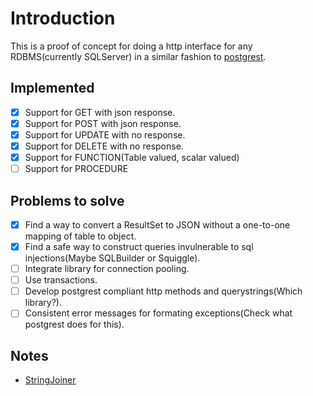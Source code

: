 
# Introduction

This is a proof of concept for doing a http interface for any RDBMS(currently SQLServer) in a similar fashion to
[postgrest](https://github.com/begriffs/postgrest).

## Implemented

 - [x] Support for GET with json response.
 - [x] Support for POST with json response.
 - [x] Support for UPDATE with no response.
 - [x] Support for DELETE with no response.
 - [x] Support for FUNCTION(Table valued, scalar valued)
 - [ ] Support for PROCEDURE

## Problems to solve

 - [x] Find a way to convert a ResultSet to JSON without a one-to-one mapping of table to object.
 - [x] Find a safe way to construct queries invulnerable to sql injections(Maybe SQLBuilder or Squiggle).
 - [ ] Integrate library for connection pooling.
 - [ ] Use transactions.
 - [ ] Develop postgrest compliant http methods and querystrings(Which library?).
 - [ ] Consistent error messages for formating exceptions(Check what postgrest does for this).

## Notes

- [StringJoiner](http://stackoverflow.com/a/22577565)
